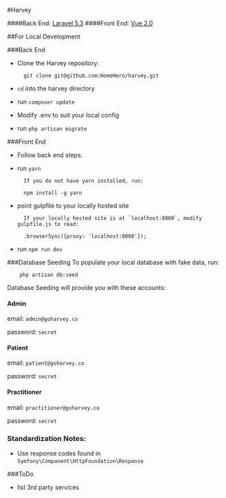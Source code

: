 #Harvey

####Back End: [Laravel 5.3](https://laravel.com/docs/5.3)
####Front End: [Vue 2.0](https://vuejs.org/v2/guide)

##For Local Development

###Back End
- Clone the Harvey repository:

		git clone git@github.com:HomeHero/harvey.git

- `cd` into the harvey directory
- run `composer update`
- Modify .env to suit your local config
- run `php artisan migrate`

###Front End
- Follow back end steps.

- run `yarn`

		If you do not have yarn installed, run:

		npm install -g yarn

- point gulpfile to your locally hosted site

		If your locally hosted site is at `localhost:8000`, modify gulpfile.js to read:

		.browserSync({proxy: 'localhost:8000'});

- run `npm run dev`

###Database Seeding
To populate your local database with fake data, run:

		php artisan db:seed

Database Seeding will provide you with these accounts:

#### Admin
email: `admin@goharvey.co`

password: `secret`

#### Patient
email: `patient@goharvey.co`

password: `secret`

#### Practitioner
email: `practitioner@goharvey.co`

password: `secret`

### Standardization Notes:
- Use response codes found in `Symfony\Component\HttpFoundation\Response`

###ToDo
- list 3rd party services
